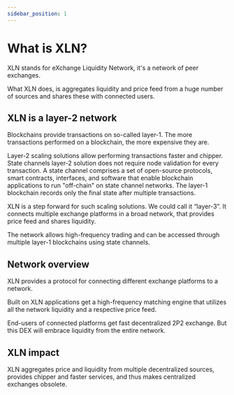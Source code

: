 ```yaml
---
sidebar_position: 1
---
```


# What is XLN?

XLN stands for eXchange Liquidity Network, it's a network of peer exchanges.

What XLN does, is aggregates liquidity and price feed from a huge number of sources and shares these with connected users.

## XLN is a layer-2 network

Blockchains provide transactions on so-called layer-1. The more transactions performed on a blockchain, the more expensive they are.

Layer-2 scaling solutions allow performing transactions faster and chipper. State channels layer-2 solution does not require node validation for every transaction. A state channel comprises a set of open-source protocols, smart contracts, interfaces, and software that enable blockchain applications to run "off-chain" on state channel networks. The layer-1 blockchain records only the final state after multiple transactions. 

XLN is a step forward for such scaling solutions. We could call it “layer-3”. It connects multiple exchange platforms in a broad network, that provides price feed and shares liquidity. 

The network allows high-frequency trading and can be accessed through multiple layer-1 blockchains using state channels.

## Network overview

XLN provides a protocol for connecting different exchange platforms to a network. 

Built on XLN applications get a high-frequency matching engine that utilizes all the network liquidity and a respective price feed. 

End-users of connected platforms get fast decentralized 2P2 exchange. But this DEX will embrace liquidity from the entire network.

## XLN impact

XLN aggregates price and liquidity from multiple decentralized sources, provides chipper and faster services, and thus makes centralized exchanges obsolete.
